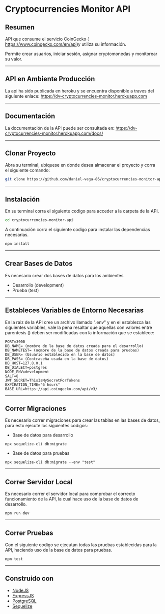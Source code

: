# Cryptocurrencies Monitor API

## Resumen

API que consume el servicio CoinGecko (​https://www.coingecko.com/en/api)​ y utiliza su información.

Permite crear usuarios, iniciar sesión, asignar cryptomonedas y monitorear su valor.

---

## API en Ambiente Producción

La api ha sido publicada en heroku y se encuentra disponible a traves del siguiente enlace:
https://dv-cryptocurrencies-monitor.herokuapp.com

---

## Documentación

La documentación de la API puede ser consultada en:
https://dv-cryptocurrencies-monitor.herokuapp.com/docs/

---

## Clonar Proyecto

Abra su terminal, ubíquese en donde desea almacenar el proyecto y corra el siguiente comando:

```bash
git clone https://github.com/daniel-vega-86/cryptocurrencies-monitor-api.git
```

---

## Instalación

En su terminal corra el siguiente codigo para acceder a la carpeta de la API.

```bash
cd cryptocurrencies-monitor-api
```

A continuación corra el siguiente codigo para instalar las dependencias necesarias.

```bash
npm install
```

---

## Crear Bases de Datos

Es necesario crear dos bases de datos para los ambientes

- Desarrollo (development)
- Prueba (test)

---

## Estableces Variables de Entorno Necesarias

En la raiz de la API cree un archivo llamado ".env" y en el establezca las siguientes variables, vale la pena resaltar que aquellas con valores entre parentesis () deben ser modificadas con la información que se establece:

```
PORT=3000
DB_NAME= (nombre de la base de datos creada para el desarrollo)
DB_NAMETEST= (nombre de la base de datos creada para pruebas)
DB_USER= (Usuario establecido en la base de datos)
DB_PASS= (Contraseña usada en la base de datos)
DB_HOST=127.0.0.1
DB_DIALECT=postgres
NODE_ENV=development
SALT=8
JWT_SECRET=ThisIsMySecretForTokens
EXPIRATION_TIME="6 hours"
BASE_URL=https://api.coingecko.com/api/v3/
```

---

## Correr Migraciones

Es necesario correr migraciones para crear las tablas en las bases de datos, para esto ejecute los siguientes codigos:

- Base de datos para desarrollo

```
npx sequelize-cli db:migrate
```

- Base de datos para pruebas

```
npx sequelize-cli db:migrate --env "test"
```

---

## Correr Servidor Local

Es necesario correr el servidor local para comprobar el correcto funcionamiento de la API, la cual hace uso de la base de datos de desarrollo.

```
npm run dev
```

---

## Correr Pruebas

Con el siguiente codigo se ejecutan todas las pruebas establecidas para la API, haciendo uso de la base de datos para pruebas.

```
npm test
```

---

## Construido con

- [NodeJS](https://nodejs.org/es/)
- [ExpressJS](https://expressjs.com/)
- [PostgreSQL](https://www.postgresql.org/)
- [Sequelize](https://sequelize.org/)

